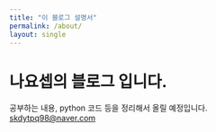 ```yaml
---
title: "이 블로그 설명서"
permalink: /about/
layout: single
---
```

# 나요셉의 블로그 입니다.
공부하는 내용, python 코드 등을 정리해서 올릴 예정입니다.
skdytpq98@naver.com
